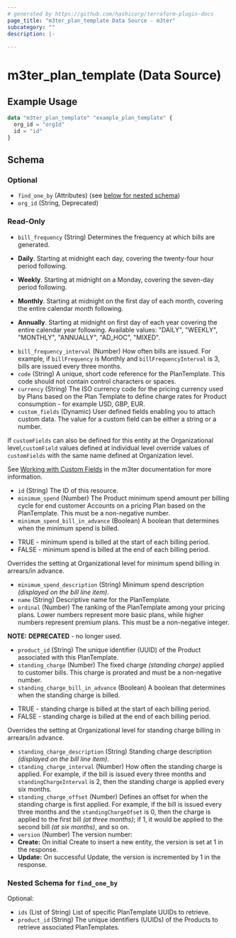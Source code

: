```yaml
---
# generated by https://github.com/hashicorp/terraform-plugin-docs
page_title: "m3ter_plan_template Data Source - m3ter"
subcategory: ""
description: |-
  
---
```


# m3ter_plan_template (Data Source)



## Example Usage

```terraform
data "m3ter_plan_template" "example_plan_template" {
  org_id = "orgId"
  id = "id"
}
```

<!-- schema generated by tfplugindocs -->
## Schema

### Optional

- `find_one_by` (Attributes) (see [below for nested schema](#nestedatt--find_one_by))
- `org_id` (String, Deprecated)

### Read-Only

- `bill_frequency` (String) Determines the frequency at which bills are generated.

* **Daily**. Starting at midnight each day, covering the twenty-four hour period following.

* **Weekly**. Starting at midnight on a Monday, covering the seven-day period following.

* **Monthly**. Starting at midnight on the first day of each month, covering the entire calendar month following.

* **Annually**. Starting at midnight on first day of each year covering the entire calendar year following.
Available values: "DAILY", "WEEKLY", "MONTHLY", "ANNUALLY", "AD_HOC", "MIXED".
- `bill_frequency_interval` (Number) How often bills are issued. 
For example, if `billFrequency` is Monthly and `billFrequencyInterval` is 3, bills are issued every three months.
- `code` (String) A unique, short code reference for the PlanTemplate. This code should not contain control characters or spaces.
- `currency` (String) The ISO currency code for the pricing currency used by Plans based on the Plan Template to define charge rates for Product consumption - for example USD, GBP, EUR.
- `custom_fields` (Dynamic) User defined fields enabling you to attach custom data. The value for a custom field can be either a string or a number.

If `customFields` can also be defined for this entity at the Organizational level,`customField` values defined at individual level override values of `customFields` with the same name defined at Organization level.

See [Working with Custom Fields](https://www.m3ter.com/docs/guides/creating-and-managing-products/working-with-custom-fields) in the m3ter documentation for more information.
- `id` (String) The ID of this resource.
- `minimum_spend` (Number) The Product minimum spend amount per billing cycle for end customer Accounts on a pricing Plan based on the PlanTemplate. This must be a non-negative number.
- `minimum_spend_bill_in_advance` (Boolean) A boolean that determines when the minimum spend is billed.

* TRUE - minimum spend is billed at the start of each billing period.
* FALSE - minimum spend is billed at the end of each billing period.

Overrides the setting at Organizational level for minimum spend billing in arrears/in advance.
- `minimum_spend_description` (String) Minimum spend description *(displayed on the bill line item)*.
- `name` (String) Descriptive name for the PlanTemplate.
- `ordinal` (Number) The ranking of the PlanTemplate among your pricing plans. Lower numbers represent more basic plans, while higher numbers represent premium plans. This must be a non-negative integer.

**NOTE:** **DEPRECATED** - no longer used.
- `product_id` (String) The unique identifier (UUID) of the Product associated with this PlanTemplate.
- `standing_charge` (Number) The fixed charge *(standing charge)* applied to customer bills. This charge is prorated and must be a non-negative number.
- `standing_charge_bill_in_advance` (Boolean) A boolean that determines when the standing charge is billed.

* TRUE - standing charge is billed at the start of each billing period.
* FALSE - standing charge is billed at the end of each billing period.

Overrides the setting at Organizational level for standing charge billing in arrears/in advance.
- `standing_charge_description` (String) Standing charge description *(displayed on the bill line item)*.
- `standing_charge_interval` (Number) How often the standing charge is applied. 
For example, if the bill is issued every three months and `standingChargeInterval` is 2, then the standing charge is applied every six months.
- `standing_charge_offset` (Number) Defines an offset for when the standing charge is first applied. 
For example, if the bill is issued every three months and the `standingChargeOfset` is 0, then the charge is applied to the first bill *(at three months)*; if 1, it would be applied to the second bill *(at six months)*, and so on.
- `version` (Number) The version number:
- **Create:** On initial Create to insert a new entity, the version is set at 1 in the response.
- **Update:** On successful Update, the version is incremented by 1 in the response.

<a id="nestedatt--find_one_by"></a>
### Nested Schema for `find_one_by`

Optional:

- `ids` (List of String) List of specific PlanTemplate UUIDs to retrieve.
- `product_id` (String) The unique identifiers (UUIDs) of the Products to retrieve associated PlanTemplates.
